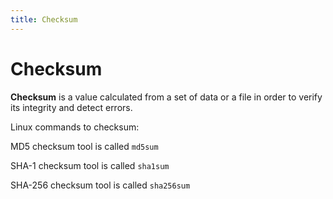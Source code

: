 ```yaml
---
title: Checksum
---
```


# Checksum

**Checksum** is a value calculated from a set of data or a file in order to verify its integrity and detect errors.

Linux commands to checksum:

MD5 checksum tool is called `md5sum`

SHA-1 checksum tool is called `sha1sum`

SHA-256 checksum tool is called `sha256sum`